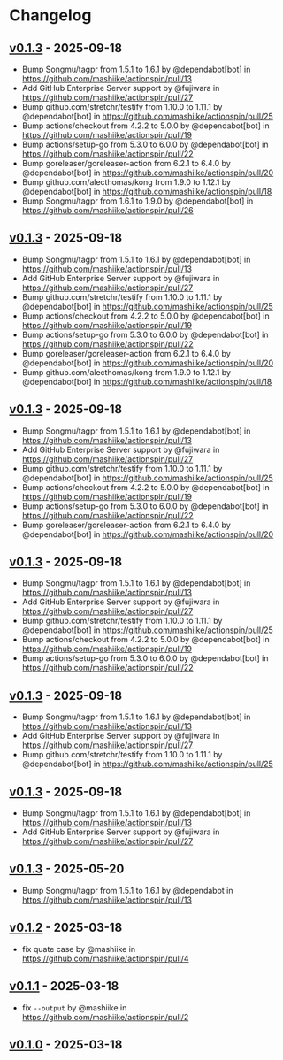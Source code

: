 # Changelog

## [v0.1.3](https://github.com/mashiike/actionspin/compare/v0.1.2...v0.1.3) - 2025-09-18
- Bump Songmu/tagpr from 1.5.1 to 1.6.1 by @dependabot[bot] in https://github.com/mashiike/actionspin/pull/13
- Add GitHub Enterprise Server support by @fujiwara in https://github.com/mashiike/actionspin/pull/27
- Bump github.com/stretchr/testify from 1.10.0 to 1.11.1 by @dependabot[bot] in https://github.com/mashiike/actionspin/pull/25
- Bump actions/checkout from 4.2.2 to 5.0.0 by @dependabot[bot] in https://github.com/mashiike/actionspin/pull/19
- Bump actions/setup-go from 5.3.0 to 6.0.0 by @dependabot[bot] in https://github.com/mashiike/actionspin/pull/22
- Bump goreleaser/goreleaser-action from 6.2.1 to 6.4.0 by @dependabot[bot] in https://github.com/mashiike/actionspin/pull/20
- Bump github.com/alecthomas/kong from 1.9.0 to 1.12.1 by @dependabot[bot] in https://github.com/mashiike/actionspin/pull/18
- Bump Songmu/tagpr from 1.6.1 to 1.9.0 by @dependabot[bot] in https://github.com/mashiike/actionspin/pull/26

## [v0.1.3](https://github.com/mashiike/actionspin/compare/v0.1.2...v0.1.3) - 2025-09-18
- Bump Songmu/tagpr from 1.5.1 to 1.6.1 by @dependabot[bot] in https://github.com/mashiike/actionspin/pull/13
- Add GitHub Enterprise Server support by @fujiwara in https://github.com/mashiike/actionspin/pull/27
- Bump github.com/stretchr/testify from 1.10.0 to 1.11.1 by @dependabot[bot] in https://github.com/mashiike/actionspin/pull/25
- Bump actions/checkout from 4.2.2 to 5.0.0 by @dependabot[bot] in https://github.com/mashiike/actionspin/pull/19
- Bump actions/setup-go from 5.3.0 to 6.0.0 by @dependabot[bot] in https://github.com/mashiike/actionspin/pull/22
- Bump goreleaser/goreleaser-action from 6.2.1 to 6.4.0 by @dependabot[bot] in https://github.com/mashiike/actionspin/pull/20
- Bump github.com/alecthomas/kong from 1.9.0 to 1.12.1 by @dependabot[bot] in https://github.com/mashiike/actionspin/pull/18

## [v0.1.3](https://github.com/mashiike/actionspin/compare/v0.1.2...v0.1.3) - 2025-09-18
- Bump Songmu/tagpr from 1.5.1 to 1.6.1 by @dependabot[bot] in https://github.com/mashiike/actionspin/pull/13
- Add GitHub Enterprise Server support by @fujiwara in https://github.com/mashiike/actionspin/pull/27
- Bump github.com/stretchr/testify from 1.10.0 to 1.11.1 by @dependabot[bot] in https://github.com/mashiike/actionspin/pull/25
- Bump actions/checkout from 4.2.2 to 5.0.0 by @dependabot[bot] in https://github.com/mashiike/actionspin/pull/19
- Bump actions/setup-go from 5.3.0 to 6.0.0 by @dependabot[bot] in https://github.com/mashiike/actionspin/pull/22
- Bump goreleaser/goreleaser-action from 6.2.1 to 6.4.0 by @dependabot[bot] in https://github.com/mashiike/actionspin/pull/20

## [v0.1.3](https://github.com/mashiike/actionspin/compare/v0.1.2...v0.1.3) - 2025-09-18
- Bump Songmu/tagpr from 1.5.1 to 1.6.1 by @dependabot[bot] in https://github.com/mashiike/actionspin/pull/13
- Add GitHub Enterprise Server support by @fujiwara in https://github.com/mashiike/actionspin/pull/27
- Bump github.com/stretchr/testify from 1.10.0 to 1.11.1 by @dependabot[bot] in https://github.com/mashiike/actionspin/pull/25
- Bump actions/checkout from 4.2.2 to 5.0.0 by @dependabot[bot] in https://github.com/mashiike/actionspin/pull/19
- Bump actions/setup-go from 5.3.0 to 6.0.0 by @dependabot[bot] in https://github.com/mashiike/actionspin/pull/22

## [v0.1.3](https://github.com/mashiike/actionspin/compare/v0.1.2...v0.1.3) - 2025-09-18
- Bump Songmu/tagpr from 1.5.1 to 1.6.1 by @dependabot[bot] in https://github.com/mashiike/actionspin/pull/13
- Add GitHub Enterprise Server support by @fujiwara in https://github.com/mashiike/actionspin/pull/27
- Bump github.com/stretchr/testify from 1.10.0 to 1.11.1 by @dependabot[bot] in https://github.com/mashiike/actionspin/pull/25

## [v0.1.3](https://github.com/mashiike/actionspin/compare/v0.1.2...v0.1.3) - 2025-09-18
- Bump Songmu/tagpr from 1.5.1 to 1.6.1 by @dependabot[bot] in https://github.com/mashiike/actionspin/pull/13
- Add GitHub Enterprise Server support by @fujiwara in https://github.com/mashiike/actionspin/pull/27

## [v0.1.3](https://github.com/mashiike/actionspin/compare/v0.1.2...v0.1.3) - 2025-05-20
- Bump Songmu/tagpr from 1.5.1 to 1.6.1 by @dependabot in https://github.com/mashiike/actionspin/pull/13

## [v0.1.2](https://github.com/mashiike/actionspin/compare/v0.1.1...v0.1.2) - 2025-03-18
- fix quate case by @mashiike in https://github.com/mashiike/actionspin/pull/4

## [v0.1.1](https://github.com/mashiike/actionspin/compare/v0.1.0...v0.1.1) - 2025-03-18
- fix `--output` by @mashiike in https://github.com/mashiike/actionspin/pull/2

## [v0.1.0](https://github.com/mashiike/actionspin/commits/v0.1.0) - 2025-03-18
